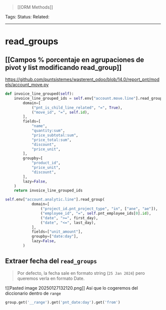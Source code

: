 > [[ORM Methods]]

Tags: 
Status: 
Related: 

___

# read_groups
## [[Campos % porcentaje en agrupaciones de pivot y list modificando read_group]]

https://github.com/puntsistemes/wasterent_odoo/blob/14.0/report_pnt/models/account_move.py

```python
def invoice_line_grouped(self):
	invoice_line_grouped_ids = self.env["account.move.line"].read_group(
		domain=[
			("pnt_is_child_line_related", "=", True),
			("move_id", "=", self.id),
		],
		fields=[
			"name",
			"quantity:sum",
			"price_subtotal:sum",
			"price_total:sum",
			"discount",
			"price_unit",
		],
		groupby=[
			"product_id",
			"price_unit",
			"discount",
		],
		lazy=False,
	)
	return invoice_line_grouped_ids
```

```python
self.env["account.analytic.line"].read_group(  
            domain=[  
                ("project_id.pnt_project_type", "in", ["ane", "ae"]),  
                ("employee_id", "=", self.pnt_employee_ids[0].id),  
                ("date", ">=", first_day),  
                ("date", "<=", last_day),  
            ],  
            fields=["unit_amount"],  
            groupby=["date:day"],  
            lazy=False,  
        )
```

## Extraer fecha del `read_groups`
> Por defecto, la fecha sale en formato string (`25 Jan 2024`) pero queremos verla en formato Date.

![[Pasted image 20250127132120.png]]
Así que lo cogeremos del diccionario dentro de `range`

```python
group.get('__range').get('pnt_date:day').get('from')
```
